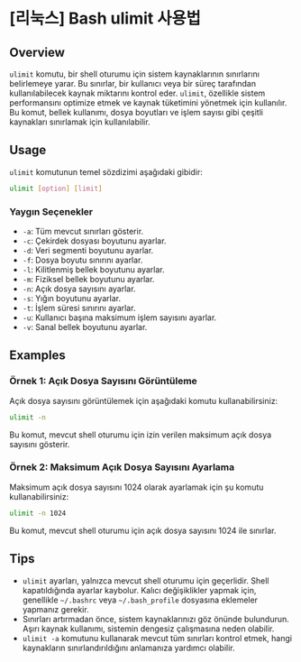 # [리눅스] Bash ulimit 사용법

## Overview
`ulimit` komutu, bir shell oturumu için sistem kaynaklarının sınırlarını belirlemeye yarar. Bu sınırlar, bir kullanıcı veya bir süreç tarafından kullanılabilecek kaynak miktarını kontrol eder. `ulimit`, özellikle sistem performansını optimize etmek ve kaynak tüketimini yönetmek için kullanılır. Bu komut, bellek kullanımı, dosya boyutları ve işlem sayısı gibi çeşitli kaynakları sınırlamak için kullanılabilir.

## Usage
`ulimit` komutunun temel sözdizimi aşağıdaki gibidir:

```bash
ulimit [option] [limit]
```

### Yaygın Seçenekler
- `-a`: Tüm mevcut sınırları gösterir.
- `-c`: Çekirdek dosyası boyutunu ayarlar.
- `-d`: Veri segmenti boyutunu ayarlar.
- `-f`: Dosya boyutu sınırını ayarlar.
- `-l`: Kilitlenmiş bellek boyutunu ayarlar.
- `-m`: Fiziksel bellek boyutunu ayarlar.
- `-n`: Açık dosya sayısını ayarlar.
- `-s`: Yığın boyutunu ayarlar.
- `-t`: İşlem süresi sınırını ayarlar.
- `-u`: Kullanıcı başına maksimum işlem sayısını ayarlar.
- `-v`: Sanal bellek boyutunu ayarlar.

## Examples
### Örnek 1: Açık Dosya Sayısını Görüntüleme
Açık dosya sayısını görüntülemek için aşağıdaki komutu kullanabilirsiniz:

```bash
ulimit -n
```

Bu komut, mevcut shell oturumu için izin verilen maksimum açık dosya sayısını gösterir.

### Örnek 2: Maksimum Açık Dosya Sayısını Ayarlama
Maksimum açık dosya sayısını 1024 olarak ayarlamak için şu komutu kullanabilirsiniz:

```bash
ulimit -n 1024
```

Bu komut, mevcut shell oturumu için açık dosya sayısını 1024 ile sınırlar.

## Tips
- `ulimit` ayarları, yalnızca mevcut shell oturumu için geçerlidir. Shell kapatıldığında ayarlar kaybolur. Kalıcı değişiklikler yapmak için, genellikle `~/.bashrc` veya `~/.bash_profile` dosyasına eklemeler yapmanız gerekir.
- Sınırları artırmadan önce, sistem kaynaklarınızı göz önünde bulundurun. Aşırı kaynak kullanımı, sistemin dengesiz çalışmasına neden olabilir.
- `ulimit -a` komutunu kullanarak mevcut tüm sınırları kontrol etmek, hangi kaynakların sınırlandırıldığını anlamanıza yardımcı olabilir.